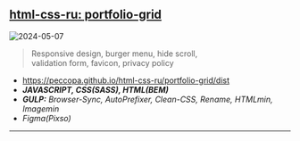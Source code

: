 ## [html-css-ru: portfolio-grid](https://github.com/Peccopa/html-css-ru/tree/portfolio-grid)
![2024-05-07](https://peccopa.github.io/html-css-ru/portfolio-grid/2024-05-07.jpg)
>Responsive design, burger menu, hide scroll,  
>validation form, favicon, privacy policy
- https://peccopa.github.io/html-css-ru/portfolio-grid/dist
- ***JAVASCRIPT, CSS(SASS), HTML(BEM)***
- ***GULP:*** *Browser-Sync, AutoPrefixer, Clean-CSS, Rename, HTMLmin, Imagemin*
- *Figma(Pixso)*
___
